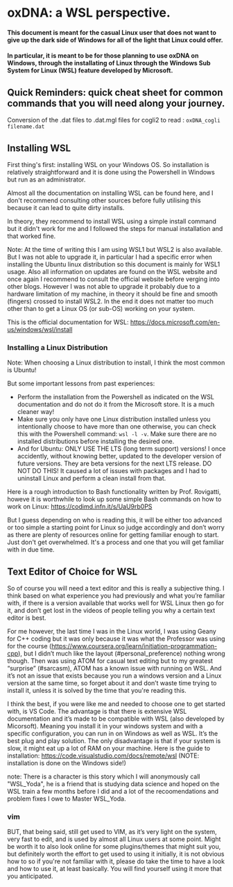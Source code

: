 # oxDNA: a WSL perspective.
#### This document is meant for the casual Linux user that does not want to give up the dark side of Windows for all of the light that Linux could offer. 
#### In particular, it is meant to be for those planning to use oxDNA on Windows, through the installating of Linux through the Windows Sub System for Linux (WSL) feature developed by Microsoft. 

## Quick Reminders: quick cheat sheet for common commands that you will need along your journey. 
Conversion of the .dat files to .dat.mgl files for cogli2 to read : `oxDNA_cogli filename.dat`

## Installing WSL
First thing's first: installing WSL on your Windows OS. 
So installation is relatively straightforward and it is done using the Powershell in Windows but run as an administrator. 

Almost all the documentation on installing WSL can be found here, and I don't recommend consulting other sources before fully utilising this because it can lead to quite dirty installs.

In theory, they recommend to install WSL using a simple install command but it didn't work for me and I followed the steps for manual installation and that worked fine. 

Note: At the time of writing this I am using WSL1 but WSL2 is also available. But I was not able to upgrade it, in particular I had a specific error when installing the Ubuntu linux distribution so this document is mainly for WSL1 usage. Also all information on updates are found on the WSL website and once again I recommend to consult the official website before verging into other blogs. However I was not able to upgrade it probably due to a hardware limitation of my machine, in theory it should be fine and smooth (fingers) crossed to install WSL2. In the end it does not matter too much other than to get a Linux OS (or sub-OS) working on your system. 

This is the official documentation for WSL: https://docs.microsoft.com/en-us/windows/wsl/install

### Installing a Linux Distribution
Note: When choosing a Linux distribution to install, I think the most common is Ubuntu! 

But some important lessons from past experiences:
 - Perform the installation from the Powershell as indicated on the WSL documentation and do not do it from the Microsoft store. It is a much cleaner way!
 - Make sure you only have one Linux distribution installed unless you intentionally choose to have more than one otherwise, you can check this with the Powershell command: `wsl -l -v`. Make sure there are no installed distributions before installing the desired one. 
 - And for Ubuntu: ONLY USE THE LTS (long term support) versions! I once accidently, without knowing better, updated to the developer version of future versions. They are beta versions for the next LTS release. DO NOT DO THIS! It caused a lot of issues with packages and I had to uninstall Linux and perform a clean install from that. 

Here is a rough introduction to Bash functionality written by Prof. Rovigatti, howeve it is worthwhile to look up some simple Bash commands on how to work on Linux: 
https://codimd.infn.it/s/UaU9rb0PS

But I guess depending on who is reading this, it will be either too advanced or too simple a starting point for Linux so judge accordingly and don’t worry as there are plenty of resources online for getting familiar enough to start. Just don't get overwhelmed. It's a process and one that you will get familiar with in due time.

## Text Editor of Choice for WSL
So of course you will need a text editor and this is really a subjective thing. I think based on what experience you had previously and what you’re familiar with, if there is a version available that works well for WSL Linux then go for it, and don’t get lost in the videos of people telling you why a certain text editor is best. 

For me however, the last time I was in the Linux world, I was using Geany for C++ coding but it was only because it was what the Professor was using for the course (https://www.coursera.org/learn/initiation-programmation-cpp), but I didn’t much like the layout (#personal_preference) nothing wrong though. Then was using ATOM for casual text editing but to my greatest “surprise” (#sarcasm), ATOM has a known issue with running on WSL. And it’s not an issue that exists because you run a windows version and a Linux version at the same time, so forget about it and don’t waste time trying to install it, unless it is solved by the time that you're reading this. 

I think the best, if you were like me and needed to choose one to get started with, is VS Code. The advantage is that there is extensive WSL documentation and it’s made to be compatible with WSL (also developed by Micorsoft). Meaning you install it in your windows system and with a specific configuration, you can run in on Windows as well as WSL. It’s the best plug and play solution. The only disadvantage is that if your system is slow, it might eat up a lot of RAM on your machine. 
Here is the guide to installation: https://code.visualstudio.com/docs/remote/wsl
(NOTE: installation is done on the Windows side!)


note: There is a character is this story which I will anonymously call "WSL_Yoda", he is a friend that is studying data science and hoped on the WSL train a few months before I did and a lot of the recoomendations and problem fixes I owe to Master WSL_Yoda. 

### vim
BUT, that being said, still get used to VIM, as it’s very light on the system, very fast to edit, and is used by almost all Linux users at some point. Might be worth it to also look online for some plugins/themes that might suit you, but definitely worth the effort to get used to using it initially, it is not obvious how to so if you're not familiar with it, please do take the time to have a look and how to use it, at least basically. You will find yourself using it more that you anticipated.

